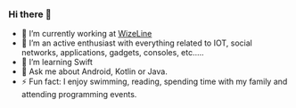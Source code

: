 ### Hi there 👋

<!--
[![Victor's GitHub stats](https://github-readme-stats.vercel.app/api?username=vagprogrammer)](https://github.com/anuraghazra/github-readme-stats)
[![Top Langs](https://github-readme-stats.vercel.app/api/top-langs/?username=vagprogrammer)](https://github.com/anuraghazra/github-readme-stats)
-->

- 🔭 I’m currently working at [WizeLine](https://www.wizeline.com/)
- 🌱 I’m an active enthusiast with everything related to IOT, social networks, applications, gadgets, consoles, etc.....
- 🤔 I’m learning Swift
- 💬 Ask me about Android, Kotlin or Java.
- ⚡ Fun fact: I enjoy swimming, reading, spending time with my family and attending programming events.

<!--
**vagprogrammer/vagprogrammer** is a ✨ _special_ ✨ repository because its `README.md` (this file) appears on your GitHub profile.

Here are some ideas to get you started:

- 🔭 I’m currently working on ...
- 🌱 I’m currently learning ...
- 👯 I’m looking to collaborate on ...
- 🤔 I’m looking for help with ...
- 💬 Ask me about ...
- 📫 How to reach me: ...
- 😄 Pronouns: ...
- ⚡ Fun fact: ...
-->
